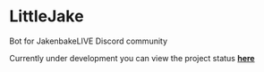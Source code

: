 # LittleJake
Bot for JakenbakeLIVE Discord community

Currently under development you can view the project status **[here](https://github.com/niceprogramming/LittleJake/projects/1)**
